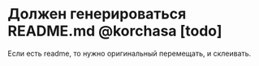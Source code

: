 # Должен генерироваться README.md @korchasa [todo]

Если есть readme, то нужно оригинальный перемещать, и склеивать.
